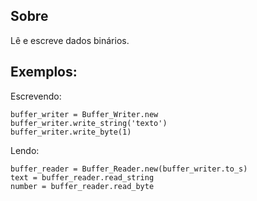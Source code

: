 ## Sobre
<p>Lê e escreve dados binários.</p>

## Exemplos:
Escrevendo:
```
buffer_writer = Buffer_Writer.new
buffer_writer.write_string('texto')
buffer_writer.write_byte(1)
```
Lendo:
```
buffer_reader = Buffer_Reader.new(buffer_writer.to_s)
text = buffer_reader.read_string
number = buffer_reader.read_byte
```
